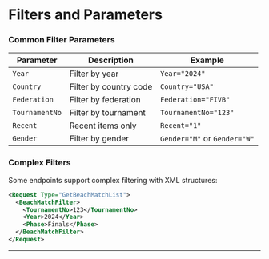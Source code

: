 # Filters and Parameters

### Common Filter Parameters

| Parameter | Description | Example |
|-----------|-------------|---------|
| `Year` | Filter by year | `Year="2024"` |
| `Country` | Filter by country code | `Country="USA"` |
| `Federation` | Filter by federation | `Federation="FIVB"` |
| `TournamentNo` | Filter by tournament | `TournamentNo="123"` |
| `Recent` | Recent items only | `Recent="1"` |
| `Gender` | Filter by gender | `Gender="M"` or `Gender="W"` |

### Complex Filters

Some endpoints support complex filtering with XML structures:

```xml
<Request Type="GetBeachMatchList">
  <BeachMatchFilter>
    <TournamentNo>123</TournamentNo>
    <Year>2024</Year>
    <Phase>Finals</Phase>
  </BeachMatchFilter>
</Request>
```

---
